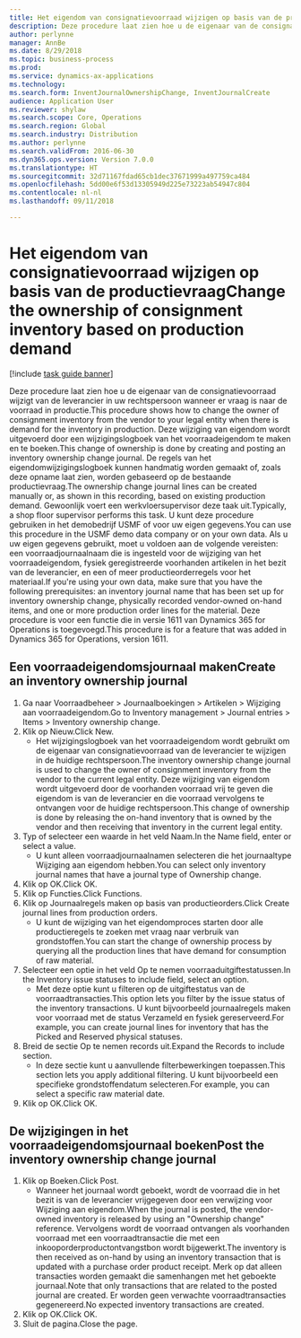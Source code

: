 ```yaml
--- 
title: Het eigendom van consignatievoorraad wijzigen op basis van de productievraag
description: Deze procedure laat zien hoe u de eigenaar van de consignatievoorraad wijzigt van de leverancier in uw rechtspersoon wanneer er vraag is naar de voorraad in productie.
author: perlynne
manager: AnnBe
ms.date: 8/29/2018
ms.topic: business-process
ms.prod: 
ms.service: dynamics-ax-applications
ms.technology: 
ms.search.form: InventJournalOwnershipChange, InventJournalCreate
audience: Application User
ms.reviewer: shylaw
ms.search.scope: Core, Operations
ms.search.region: Global
ms.search.industry: Distribution
ms.author: perlynne
ms.search.validFrom: 2016-06-30
ms.dyn365.ops.version: Version 7.0.0
ms.translationtype: HT
ms.sourcegitcommit: 32d71167fdad65cb1dec37671999a497759ca484
ms.openlocfilehash: 5dd00e6f53d13305949d225e73223ab54947c804
ms.contentlocale: nl-nl
ms.lasthandoff: 09/11/2018

---
```

# <a name="change-the-ownership-of-consignment-inventory-based-on-production-demand"></a><span data-ttu-id="a09a3-103">Het eigendom van consignatievoorraad wijzigen op basis van de productievraag</span><span class="sxs-lookup"><span data-stu-id="a09a3-103">Change the ownership of consignment inventory based on production demand</span></span>

[!include [task guide banner](../../includes/task-guide-banner.md)]

<span data-ttu-id="a09a3-104">Deze procedure laat zien hoe u de eigenaar van de consignatievoorraad wijzigt van de leverancier in uw rechtspersoon wanneer er vraag is naar de voorraad in productie.</span><span class="sxs-lookup"><span data-stu-id="a09a3-104">This procedure shows how to change the owner of consignment inventory from the vendor to your legal entity when there is demand for the inventory in production.</span></span> <span data-ttu-id="a09a3-105">Deze wijziging van eigendom wordt uitgevoerd door een wijzigingslogboek van het voorraadeigendom te maken en te boeken.</span><span class="sxs-lookup"><span data-stu-id="a09a3-105">This change of ownership is done by creating and posting an inventory ownership change journal.</span></span> <span data-ttu-id="a09a3-106">De regels van het eigendomwijzigingslogboek kunnen handmatig worden gemaakt of, zoals deze opname laat zien, worden gebaseerd op de bestaande productievraag.</span><span class="sxs-lookup"><span data-stu-id="a09a3-106">The ownership change journal lines can be created manually or, as shown in this recording, based on existing production demand.</span></span> <span data-ttu-id="a09a3-107">Gewoonlijk voert een werkvloersupervisor deze taak uit.</span><span class="sxs-lookup"><span data-stu-id="a09a3-107">Typically, a shop floor supervisor performs this task.</span></span> <span data-ttu-id="a09a3-108">U kunt deze procedure gebruiken in het demobedrijf USMF of voor uw eigen gegevens.</span><span class="sxs-lookup"><span data-stu-id="a09a3-108">You can use this procedure in the USMF demo data company or on your own data.</span></span> <span data-ttu-id="a09a3-109">Als u uw eigen gegevens gebruikt, moet u voldoen aan de volgende vereisten: een voorraadjournaalnaam die is ingesteld voor de wijziging van het voorraadeigendom, fysiek geregistreerde voorhanden artikelen in het bezit van de leverancier, en een of meer productieorderregels voor het materiaal.</span><span class="sxs-lookup"><span data-stu-id="a09a3-109">If you're using your own data, make sure that you have the following prerequisites: an inventory journal name that has been set up for inventory ownership change, physically recorded vendor-owned on-hand items, and one or more production order lines for the material.</span></span> <span data-ttu-id="a09a3-110">Deze procedure is voor een functie die in versie 1611 van Dynamics 365 for Operations is toegevoegd.</span><span class="sxs-lookup"><span data-stu-id="a09a3-110">This procedure is for a feature that was added in Dynamics 365 for Operations, version 1611.</span></span>


## <a name="create-an-inventory-ownership-journal"></a><span data-ttu-id="a09a3-111">Een voorraadeigendomsjournaal maken</span><span class="sxs-lookup"><span data-stu-id="a09a3-111">Create an inventory ownership journal</span></span>
1. <span data-ttu-id="a09a3-112">Ga naar Voorraadbeheer > Journaalboekingen > Artikelen > Wijziging aan voorraadeigendom.</span><span class="sxs-lookup"><span data-stu-id="a09a3-112">Go to Inventory management > Journal entries > Items > Inventory ownership change.</span></span>
2. <span data-ttu-id="a09a3-113">Klik op Nieuw.</span><span class="sxs-lookup"><span data-stu-id="a09a3-113">Click New.</span></span>
    * <span data-ttu-id="a09a3-114">Het wijzigingslogboek van het voorraadeigendom wordt gebruikt om de eigenaar van consignatievoorraad van de leverancier te wijzigen in de huidige rechtspersoon.</span><span class="sxs-lookup"><span data-stu-id="a09a3-114">The inventory ownership change journal is used to change the owner of consignment inventory from the vendor to the current legal entity.</span></span> <span data-ttu-id="a09a3-115">Deze wijziging van eigendom wordt uitgevoerd door de voorhanden voorraad vrij te geven die eigendom is van de leverancier en die voorraad vervolgens te ontvangen voor de huidige rechtspersoon.</span><span class="sxs-lookup"><span data-stu-id="a09a3-115">This change of ownership is done by releasing the on-hand inventory that is owned by the vendor and then receiving that inventory in the current legal entity.</span></span>  
3. <span data-ttu-id="a09a3-116">Typ of selecteer een waarde in het veld Naam.</span><span class="sxs-lookup"><span data-stu-id="a09a3-116">In the Name field, enter or select a value.</span></span>
    * <span data-ttu-id="a09a3-117">U kunt alleen voorraadjournaalnamen selecteren die het journaaltype Wijziging aan eigendom hebben.</span><span class="sxs-lookup"><span data-stu-id="a09a3-117">You can select only inventory journal names that have a journal type of Ownership change.</span></span>  
4. <span data-ttu-id="a09a3-118">Klik op OK.</span><span class="sxs-lookup"><span data-stu-id="a09a3-118">Click OK.</span></span>
5. <span data-ttu-id="a09a3-119">Klik op Functies.</span><span class="sxs-lookup"><span data-stu-id="a09a3-119">Click Functions.</span></span>
6. <span data-ttu-id="a09a3-120">Klik op Journaalregels maken op basis van productieorders.</span><span class="sxs-lookup"><span data-stu-id="a09a3-120">Click Create journal lines from production orders.</span></span>
    * <span data-ttu-id="a09a3-121">U kunt de wijziging van het eigendomproces starten door alle productieregels te zoeken met vraag naar verbruik van grondstoffen.</span><span class="sxs-lookup"><span data-stu-id="a09a3-121">You can start the change of ownership process by querying all the production lines that have demand for consumption of raw material.</span></span>  
7. <span data-ttu-id="a09a3-122">Selecteer een optie in het veld Op te nemen voorraaduitgiftestatussen.</span><span class="sxs-lookup"><span data-stu-id="a09a3-122">In the Inventory issue statuses to include field, select an option.</span></span>
    * <span data-ttu-id="a09a3-123">Met deze optie kunt u filteren op de uitgiftestatus van de voorraadtransacties.</span><span class="sxs-lookup"><span data-stu-id="a09a3-123">This option lets you filter by the issue status of the inventory transactions.</span></span> <span data-ttu-id="a09a3-124">U kunt bijvoorbeeld journaalregels maken voor voorraad met de status Verzameld en fysiek gereserveerd.</span><span class="sxs-lookup"><span data-stu-id="a09a3-124">For example, you can create journal lines for inventory that has the Picked and Reserved physical statuses.</span></span>  
8. <span data-ttu-id="a09a3-125">Breid de sectie Op te nemen records uit.</span><span class="sxs-lookup"><span data-stu-id="a09a3-125">Expand the Records to include section.</span></span>
    * <span data-ttu-id="a09a3-126">In deze sectie kunt u aanvullende filterbewerkingen toepassen.</span><span class="sxs-lookup"><span data-stu-id="a09a3-126">This section lets you apply additional filtering.</span></span> <span data-ttu-id="a09a3-127">U kunt bijvoorbeeld een specifieke grondstoffendatum selecteren.</span><span class="sxs-lookup"><span data-stu-id="a09a3-127">For example, you can select a specific raw material date.</span></span>  
9. <span data-ttu-id="a09a3-128">Klik op OK.</span><span class="sxs-lookup"><span data-stu-id="a09a3-128">Click OK.</span></span>

## <a name="post-the-inventory-ownership-change-journal"></a><span data-ttu-id="a09a3-129">De wijzigingen in het voorraadeigendomsjournaal boeken</span><span class="sxs-lookup"><span data-stu-id="a09a3-129">Post the inventory ownership change journal</span></span>
1. <span data-ttu-id="a09a3-130">Klik op Boeken.</span><span class="sxs-lookup"><span data-stu-id="a09a3-130">Click Post.</span></span>
    * <span data-ttu-id="a09a3-131">Wanneer het journaal wordt geboekt, wordt de voorraad die in het bezit is van de leverancier vrijgegeven door een verwijzing voor Wijziging aan eigendom.</span><span class="sxs-lookup"><span data-stu-id="a09a3-131">When the journal is posted, the vendor-owned inventory is released by using an "Ownership change" reference.</span></span> <span data-ttu-id="a09a3-132">Vervolgens wordt de voorraad ontvangen als voorhanden voorraad met een voorraadtransactie die met een inkooporderproductontvangstbon wordt bijgewerkt.</span><span class="sxs-lookup"><span data-stu-id="a09a3-132">The inventory is then received as on-hand by using an inventory transaction that is updated with a purchase order product receipt.</span></span> <span data-ttu-id="a09a3-133">Merk op dat alleen transacties worden gemaakt die samenhangen met het geboekte journaal.</span><span class="sxs-lookup"><span data-stu-id="a09a3-133">Note that only transactions that are related to the posted journal are created.</span></span> <span data-ttu-id="a09a3-134">Er worden geen verwachte voorraadtransacties gegenereerd.</span><span class="sxs-lookup"><span data-stu-id="a09a3-134">No expected inventory transactions are created.</span></span>  
2. <span data-ttu-id="a09a3-135">Klik op OK.</span><span class="sxs-lookup"><span data-stu-id="a09a3-135">Click OK.</span></span>
3. <span data-ttu-id="a09a3-136">Sluit de pagina.</span><span class="sxs-lookup"><span data-stu-id="a09a3-136">Close the page.</span></span>


